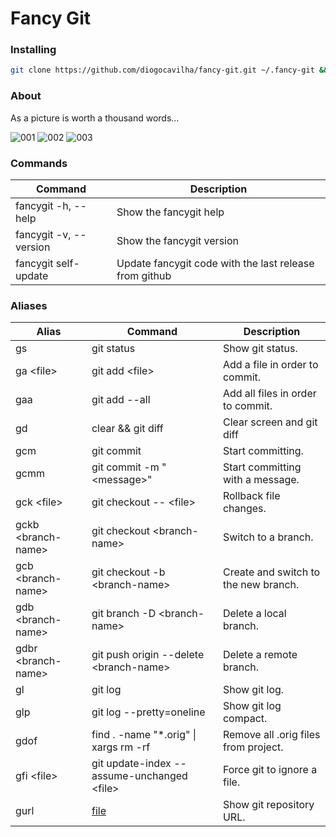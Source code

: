 # Fancy Git

### Installing
```sh
git clone https://github.com/diogocavilha/fancy-git.git ~/.fancy-git && echo ". ~/.fancy-git/main.sh" >> ~/.bashrc && . ~/.bashrc
```

### About

As a picture is worth a thousand words...

![001](https://github.com/diogocavilha/fancy-git/blob/master/screenshots/001.png)
![002](https://github.com/diogocavilha/fancy-git/blob/master/screenshots/002.png)
![003](https://github.com/diogocavilha/fancy-git/blob/master/screenshots/003.png)

### Commands

| Command                 | Description                                               |
| ------------------      | --------------------------------------------------------- |
| fancygit -h, --help     | Show the fancygit help                                    |
| fancygit -v, --version  | Show the fancygit version                                 |
| fancygit self-update    | Update fancygit code with the last release from github    |

### Aliases

| Alias                | Command                                            | Description
| -------------------- | ---------------------------------------------------|---------------------------------------------------
| gs                   | git status                                         | Show git status.
| ga \<file\>          | git add \<file\>                                   | Add a file in order to commit.
| gaa                  | git add --all                                      | Add all files in order to commit.
| gd                   | clear && git diff                                  | Clear screen and git diff
| gcm                  | git commit                                         | Start committing.
| gcmm                 | git commit -m "\<message\>"                        | Start committing with a message.
| gck \<file\>         | git checkout -- \<file\>                           | Rollback file changes.
| gckb \<branch-name\> | git checkout \<branch-name\>                       | Switch to a branch.
| gcb \<branch-name\>  | git checkout -b \<branch-name\>                    | Create and switch to the new branch.
| gdb \<branch-name\>  | git branch -D \<branch-name\>                      | Delete a local branch.
| gdbr \<branch-name\> | git push origin --delete \<branch-name\>           | Delete a remote branch.
| gl                   | git log                                            | Show git log.
| glp                  | git log --pretty=oneline                           | Show git log compact.
| gdof                 | find . -name "*.orig" \| xargs rm -rf              | Remove all .orig files from project.
| gfi \<file\>         | git update-index --assume-unchanged \<file\>       | Force git to ignore a file.
| gurl                 | [file](https://github.com/diogocavilha/fancy-git/blob/master/alias_functions/gurl.sh)                                       | Show git repository URL.
